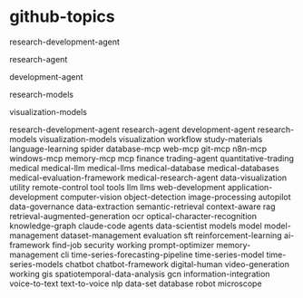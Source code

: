 # github-topics

research-development-agent

research-agent

development-agent

research-models

visualization-models

research-development-agent
research-agent
development-agent
research-models
visualization-models
visualization
workflow
study-materials
language-learning
spider
database-mcp
web-mcp
git-mcp
n8n-mcp
windows-mcp
memory-mcp
mcp
finance
trading-agent
quantitative-trading
medical
medical-llm
medical-llms
medical-database
medical-databases
medical-evaluation-framework
medical-research-agent
data-visualization
utility
remote-control
tool
tools
llm
llms
web-development
application-development
computer-vision
object-detection
image-processing
autopilot
data-governance
data-extraction
semantic-retrieval
context-aware
rag
retrieval-augmented-generation
ocr
optical-character-recognition
knowledge-graph
claude-code
agents
data-scientist
models
model
model-management
dataset-management
evaluation
sft
reinforcement-learning
ai-framework
find-job
security
working
prompt-optimizer
memory-management
cli
time-series-forecasting-pipeline
time-series-model
time-series-models
chatbot
chatbot-framework
digital-human
video-generation
working
gis
spatiotemporal-data-analysis
gcn
information-integration
voice-to-text
text-to-voice
nlp
data-set
database
robot
microscope
